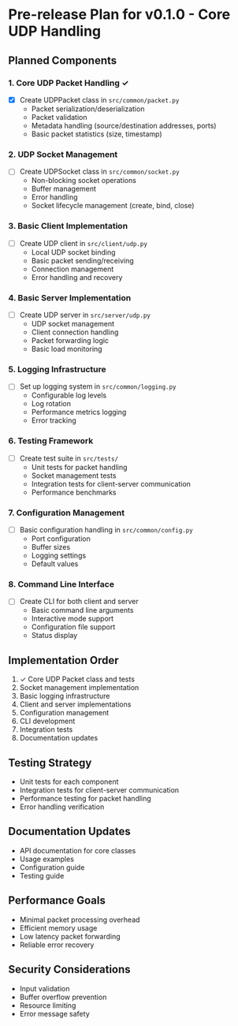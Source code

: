 # Pre-release Plan for v0.1.0 - Core UDP Handling

## Planned Components

### 1. Core UDP Packet Handling ✓
- [x] Create UDPPacket class in `src/common/packet.py`
  - Packet serialization/deserialization
  - Packet validation
  - Metadata handling (source/destination addresses, ports)
  - Basic packet statistics (size, timestamp)

### 2. UDP Socket Management
- [ ] Create UDPSocket class in `src/common/socket.py`
  - Non-blocking socket operations
  - Buffer management
  - Error handling
  - Socket lifecycle management (create, bind, close)

### 3. Basic Client Implementation
- [ ] Create UDP client in `src/client/udp.py`
  - Local UDP socket binding
  - Basic packet sending/receiving
  - Connection management
  - Error handling and recovery

### 4. Basic Server Implementation
- [ ] Create UDP server in `src/server/udp.py`
  - UDP socket management
  - Client connection handling
  - Packet forwarding logic
  - Basic load monitoring

### 5. Logging Infrastructure
- [ ] Set up logging system in `src/common/logging.py`
  - Configurable log levels
  - Log rotation
  - Performance metrics logging
  - Error tracking

### 6. Testing Framework
- [ ] Create test suite in `src/tests/`
  - Unit tests for packet handling
  - Socket management tests
  - Integration tests for client-server communication
  - Performance benchmarks

### 7. Configuration Management
- [ ] Basic configuration handling in `src/common/config.py`
  - Port configuration
  - Buffer sizes
  - Logging settings
  - Default values

### 8. Command Line Interface
- [ ] Create CLI for both client and server
  - Basic command line arguments
  - Interactive mode support
  - Configuration file support
  - Status display

## Implementation Order
1. ✓ Core UDP Packet class and tests
2. Socket management implementation
3. Basic logging infrastructure
4. Client and server implementations
5. Configuration management
6. CLI development
7. Integration tests
8. Documentation updates

## Testing Strategy
- Unit tests for each component
- Integration tests for client-server communication
- Performance testing for packet handling
- Error handling verification

## Documentation Updates
- API documentation for core classes
- Usage examples
- Configuration guide
- Testing guide

## Performance Goals
- Minimal packet processing overhead
- Efficient memory usage
- Low latency packet forwarding
- Reliable error recovery

## Security Considerations
- Input validation
- Buffer overflow prevention
- Resource limiting
- Error message safety 